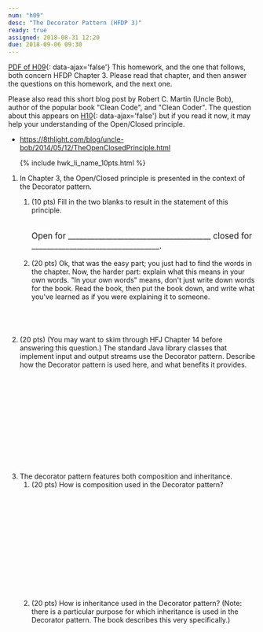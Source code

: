 ```yaml
---
num: "h09"
desc: "The Decorator Pattern (HFDP 3)"
ready: true
assigned: 2018-08-31 12:20
due: 2018-09-06 09:30
---
```


<div style="display:none">
http://ucsb-cs56-m18.github.io/hwk/h09
</div>

[PDF of H09](/pdf/h09.pdf){: data-ajax='false'} This homework, and the one that follows, both concern <span data-hfdp="3">HFDP Chapter 3</span>.
Please read that chapter, and then answer the questions on this homework, and the next one.

Please also read this short blog post by Robert C. Martin (Uncle Bob), author of the popular book "Clean Code", and "Clean Coder".  The question about this appears on [H10](/hwk/h10/){: data-ajax='false'} but if you read it now, it may help your understanding of the Open/Closed principle.

* <https://8thlight.com/blog/uncle-bob/2014/05/12/TheOpenClosedPrinciple.html>


<ol>

{% include hwk_li_name_10pts.html %}

<li style="margin-bottom:5em;">

In Chapter 3, the Open/Closed principle is presented in the context of
the Decorator pattern.  
<ol>
<li> (10 pts) Fill in the two blanks to result in the
statement of this principle.

<p style="margin-top:2em; font-size: 120%;">
Open for ______________________________________  closed for __________________________________.
</p>
</li>

<li style="margin-bottom:2em;">(20 pts) Ok, that was the easy part; you just had to find the words in the chapter.  Now, the harder part: explain what this means in your own words.  "In your own words" means, don't just write down words for the book.   Read the book, then put the book down, and write what you've learned as if you were explaining it to someone.

</li>
</ol>
<div class="pagebreak"></div>
</li>

<li style="margin-bottom:15em;"> (20 pts) (You may want to skim through HFJ Chapter 14 before answering this question.) The standard Java library classes that
implement input and output streams use the Decorator pattern.  Describe how the Decorator pattern is used here, and what benefits it provides. 
</li>



<li style="margin-bottom:1em;"> The decorator pattern features both
composition and inheritance. 

<ol>
<li style="margin-bottom:16em;"> (20 pts) How is composition used in the Decorator pattern?

</li>

<li style="margin-bottom:16em;"> (20 pts) How is inheritance used in
the Decorator pattern?  (Note: there is a particular purpose for which
inheritance is used in the Decorator pattern.   The book describes this very specifically.)
</li>

</ol>

</li>




</ol>






